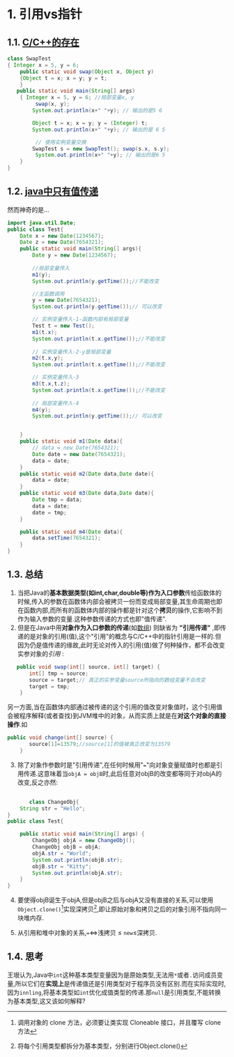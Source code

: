 # 1. 引用vs指针
## 1.1. [C/C++的存在](https://blog.csdn.net/JianZhiZG/article/details/1427086)
```java
class SwapTest 
{ Integer x = 5, y = 6;
    public static void swap(Object x, Object y)
    {Object t = x; x = y; y = t; 
    }
   public static void main(String[] args)
    { Integer x = 5, y = 6; //局部变量x, y
         swap(x, y); 
        System.out.println(x+" "+y); // 输出的是5 6 

        Object t = x; x = y; y = (Integer) t; 
        System.out.println(x+" "+y); // 输出的是 6 5

         // 使用实例变量交换 
        SwapTest s = new SwapTest(); swap(s.x, s.y);
         System.out.println(x+" "+y); // 输出的是6 5
    } 
}
```
## 1.2. [java中只有值传递](https://blog.csdn.net/qq_35923749/article/details/79703700)
然而神奇的是...
```java
import java.util.Date;
public class Test{
    Date x = new Date(1234567);
    Date z = new Date(7654321);
    public static void main(String[] args){
        Date y = new Date(1234567);
        
        //局部变量传入
        m1(y);
        System.out.println(y.getTime());//不能改变

        //主函数调用
        y = new Date(7654321);
        System.out.println(y.getTime());// 可以改变

        // 实例变量传入-1-函数内部有局部变量
        Test t = new Test();
        m1(t.x);
        System.out.println(t.x.getTime());//不能改变
        
        // 实例变量传入-2-y是局部变量
        m2(t.x,y);
        System.out.println(t.x.getTime());//不能改变

        // 实例变量传入-3
        m3(t.x,t.z);
        System.out.println(t.x.getTime());//不能改变
        
        // 局部变量传入-4
        m4(y);
        System.out.println(y.getTime());// 可以改变


    }
    public static void m1(Date data){
        // data = new Date(7654321);
        Date date = new Date(7654321);
        data = date;
    }
    public static void m2(Date data,Date date){
        data = date;
    }
    public static void m3(Date data,Date date){
        Date tmp = data;
        data = date;
        date = tmp;
    }

    public static void m4(Date data){
        data.setTime(7654321);
    }
}
```
## 1.3. 总结
1. 当把Java的**基本数据类型(如int,char,double等)作为入口参数**传给函数体的时候,传入的参数在函数体内部会被拷贝一份而变成局部变量,其生命周期也即在函数内部,而所有的函数体内部的操作都是针对这个**拷贝**的操作,它影响不到作为输入参数的变量.这种参数传递的方式也即"值传递".
2. 但是在Java中用**对象作为入口参数的传递**(如[数组](https://blog.csdn.net/dadoneo/article/details/6577976?reload)) 则缺省为 **"引用传递"** ,即传递的是对象的引用(值),这个"引用"的概念与C/C++中的指针引用是一样的.但因为仍是值传递的缘故,此时无论对传入的引用(值)做了何种操作，都不会改变实参对象的*引用* :
```java
   public void swap(int[] source, int[] target) {
       int[] tmp = source;
       source = target;// 真正的实参变量source所指向的数组变量不会改变
       target = tmp;
    }
```
另一方面,当在函数体内部通过被传递的这个引用的值改变对象值时，这个引用值会被程序解释(或者查找)到JVM堆中的对象，从而实质上就是在**对这个对象的直接操作**.如
```java 
public void change(int[] source) {
       source[1]=13579;//source[1]的值被真正改变为13579
    }
```

3. 除了对象作参数时是"引用传递",在任何时候用"`=`"向对象变量赋值时也都是引用传递.这意味着当`objA = objB`时,此后任意对objB的改变都等同于对objA的改变,反之亦然:  
```java
       
       class ChangeObj{
    String str = "Hello";
}
public class Test{

    public static void main(String[] args) {
        ChangeObj objA = new ChangeObj();
        ChangeObj objB = objA;
        objA.str = "World";
        System.out.println(objB.str);
        objB.str = "Kitty";
        System.out.println(objA.str);
    }
}
```
4. 要使得objB诞生于objA,但是objB之后与objA又没有直接的关系,可以使用`Object.clone()`[^Note]实现深拷贝[^深拷贝],即让原始对象和拷贝之后的对象引用不指向同一块堆内存.

5. 从引用和堆中对象的关系,`=`$\iff$浅拷贝 $\leq$ `new`$\leq$深拷贝.

[^Note]: 调用对象的 clone 方法，必须要让类实现 Cloneable 接口，并且覆写 clone 方法

[^深拷贝]:将每个引用类型都拆分为基本类型，分别进行Object.clone()[^浅拷贝]

[^浅拷贝]:[Java的深拷贝和浅拷贝](https://www.cnblogs.com/ysocean/p/8482979.html)

## 1.4. 思考
王垠认为,Java中`int`这种基本类型变量因为是原始类型,无法用`*`或者`.`访问成员变量,所以它们在**实现上**是传递值还是引用类型对于程序员没有区别.而在实际实现时,因为`innling`,将基本类型如`int`优化成值类型的传递.那`null`是引用类型,不能转换为基本类型,这又该如何解释?